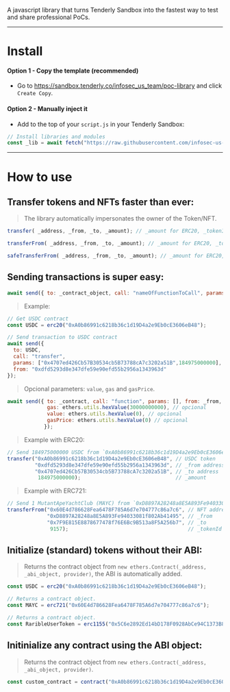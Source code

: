 A javascript library that turns Tenderly Sandbox into the fastest way to test and share professional PoCs.

--------------------------------------------
# Install

#### Option 1 - Copy the template (recommended)
- Go to https://sandbox.tenderly.co/infosec_us_team/poc-library and click `Create Copy`.

#### Option 2 - Manually inject it

- Add to the top of your `script.js` in your Tenderly Sandbox:
```javascript
// Install libraries and modules
const _lib = await fetch("https://raw.githubusercontent.com/infosec-us-team/PoC-fi/main/poc-fi.js"); eval(await _lib.text());
```

--------------------------------------------
# How to use

## Transfer tokens and NFTs faster than ever:
> The library automatically impersonates the owner of the Token/NFT.
```javascript
transfer( _address, _from, _to, _amount); // _amount for ERC20, _tokenId for ERC721
```
```javascript
transferFrom( _address, _from, _to, _amount); // _amount for ERC20, _tokenId for ERC721
```
```javascript
safeTransferFrom( _address, _from, _to, _amount); // _amount for ERC20, _tokenId for ERC721
```

## Sending transactions is super easy:
```javascript
await send({ to: _contract_object, call: "nameOfFunctionToCall", params: [], from: _from });
```
> Example:
```javascript
// Get USDC contract
const USDC = erc20("0xA0b86991c6218b36c1d19D4a2e9Eb0cE3606eB48");

// Send transaction to USDC contract
await send({
  to: USDC,
  call: "transfer",
  params: ["0x4707ed426Cb57B30534cb5B73788cA7c3202a51B",184975000000],
  from: "0xdfd5293d8e347dfe59e90efd55b2956a1343963d"
});
```
> Opcional parameters: `value`, `gas` and `gasPrice`.            
```javascript
await send({ to: _contract, call: "function", params: [], from: _from,
             gas: ethers.utils.hexValue(30000000000), // opcional
             value: ethers.utils.hexValue(0), // opcional
             gasPrice: ethers.utils.hexValue(0) // opcional
            });
```

> Example with ERC20:
``` javascript
// Send 184975000000 USDC from `0xA0b86991c6218b36c1d19D4a2e9Eb0cE3606eB48` to `0xdfd5293d8e347dfe59e90efd55b2956a1343963d`
transfer("0xA0b86991c6218b36c1d19D4a2e9Eb0cE3606eB48", // USDC token
         "0xdfd5293d8e347dfe59e90efd55b2956a1343963d", // _from address
         "0x4707ed426Cb57B30534cb5B73788cA7c3202a51B", // _to address
          184975000000);                               // _amount
```
> Example with ERC721:
``` javascript
// Send 1 MutantApeYachtClub (MAYC) from `0xD8897A28248a8E5A893Fe94033081f802Ab41495` to `0x7F9E815E8878677478f76E6Bc9B513a8F5A256b7`
transferFrom("0x60E4d786628Fea6478F785A6d7e704777c86a7c6", // NFT address
             "0xD8897A28248a8E5A893Fe94033081f802Ab41495", // _from
             "0x7F9E815E8878677478f76E6Bc9B513a8F5A256b7", // _to
              9157);                                       // _tokenId
```

## Initialize (standard) tokens without their ABI:

> Returns the contract object from `new ethers.Contract(_address, _abi_object, provider)`, the ABI is automatically added.
```javascript
const USDC = erc20("0xA0b86991c6218b36c1d19D4a2e9Eb0cE3606eB48");
```
```javascript
// Returns a contract object.
const MAYC = erc721("0x60E4d786628Fea6478F785A6d7e704777c86a7c6");
```
```javascript
// Returns a contract object.
const RaribleUserToken = erc1155("0x5C6e2892Ed14bD178F0928AbCe94C1373B8265eB");
```

## Initinialize any contract using the ABI object:
> Returns the contract object from `new ethers.Contract(_address, _abi_object, provider)`.
```javascript
const custom_contract = contract("0xA0b86991c6218b36c1d19D4a2e9Eb0cE3606eB48", _abi_object);
```

